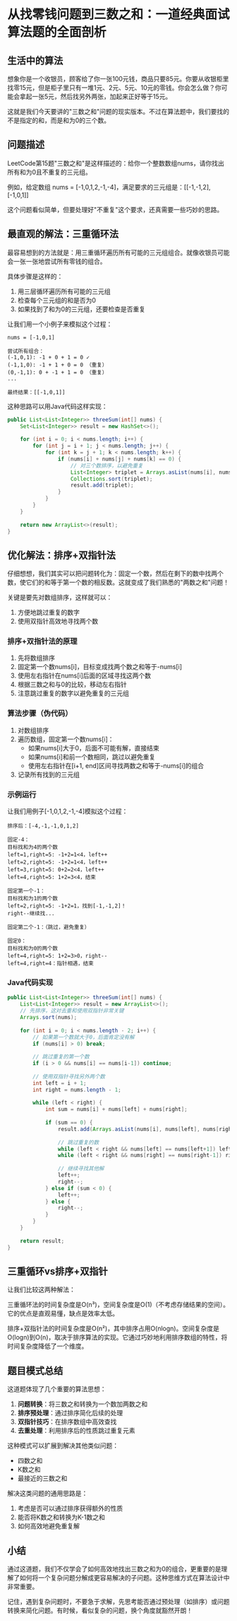 # 从找零钱问题到三数之和：一道经典面试算法题的全面剖析

## 生活中的算法
想象你是一个收银员，顾客给了你一张100元钱，商品只要85元。你要从收银柜里找零15元，但是柜子里只有一堆1元、2元、5元、10元的零钱。你会怎么做？你可能会拿起一张5元，然后找另外两张，加起来正好等于15元。

这就是我们今天要讲的"三数之和"问题的现实版本。不过在算法题中，我们要找的不是指定的和，而是和为0的三个数。

## 问题描述
LeetCode第15题"三数之和"是这样描述的：给你一个整数数组nums，请你找出所有和为0且不重复的三元组。

例如，给定数组 nums = [-1,0,1,2,-1,-4]，满足要求的三元组是：[[-1,-1,2], [-1,0,1]]

这个问题看似简单，但要处理好"不重复"这个要求，还真需要一些巧妙的思路。

## 最直观的解法：三重循环法
最容易想到的方法就是：用三重循环遍历所有可能的三元组组合。就像收银员可能会一张一张地尝试所有零钱的组合。

具体步骤是这样的：
1. 用三层循环遍历所有可能的三元组
2. 检查每个三元组的和是否为0
3. 如果找到了和为0的三元组，还要检查是否重复

让我们用一个小例子来模拟这个过程：
```
nums = [-1,0,1]

尝试所有组合：
(-1,0,1): -1 + 0 + 1 = 0 ✓
(-1,1,0): -1 + 1 + 0 = 0 （重复）
(0,-1,1): 0 + -1 + 1 = 0 （重复）
...

最终结果：[[-1,0,1]]
```

这种思路可以用Java代码这样实现：
```java
public List<List<Integer>> threeSum(int[] nums) {
    Set<List<Integer>> result = new HashSet<>();
    
    for (int i = 0; i < nums.length; i++) {
        for (int j = i + 1; j < nums.length; j++) {
            for (int k = j + 1; k < nums.length; k++) {
                if (nums[i] + nums[j] + nums[k] == 0) {
                    // 对三个数排序，以避免重复
                    List<Integer> triplet = Arrays.asList(nums[i], nums[j], nums[k]);
                    Collections.sort(triplet);
                    result.add(triplet);
                }
            }
        }
    }
    
    return new ArrayList<>(result);
}
```

## 优化解法：排序+双指针法
仔细想想，我们其实可以把问题转化为：固定一个数，然后在剩下的数中找两个数，使它们的和等于第一个数的相反数。这就变成了我们熟悉的"两数之和"问题！

关键是要先对数组排序，这样就可以：
1. 方便地跳过重复的数字
2. 使用双指针高效地寻找两个数

### 排序+双指针法的原理
1. 先将数组排序
2. 固定第一个数nums[i]，目标变成找两个数之和等于-nums[i]
3. 使用左右指针在nums[i]后面的区域寻找这两个数
4. 根据三数之和与0的比较，移动左右指针
5. 注意跳过重复的数字以避免重复的三元组

### 算法步骤（伪代码）
1. 对数组排序
2. 遍历数组，固定第一个数nums[i]：
   - 如果nums[i]大于0，后面不可能有解，直接结束
   - 如果nums[i]和前一个数相同，跳过以避免重复
   - 使用左右指针在[i+1, end]区间寻找两数之和等于-nums[i]的组合
3. 记录所有找到的三元组

### 示例运行
让我们用例子[-1,0,1,2,-1,-4]模拟这个过程：
```
排序后：[-4,-1,-1,0,1,2]

固定-4：
目标找和为4的两个数
left=1,right=5: -1+2=1<4，left++
left=2,right=5: -1+2=1<4，left++
left=3,right=5: 0+2=2<4，left++
left=4,right=5: 1+2=3<4，结束

固定第一个-1：
目标找和为1的两个数
left=2,right=5: -1+2=1，找到[-1,-1,2]！
right--继续找...

固定第二个-1：（跳过，避免重复）

固定0：
目标找和为0的两个数
left=4,right=5: 1+2=3>0，right--
left=4,right=4：指针相遇，结束
```

### Java代码实现
```java
public List<List<Integer>> threeSum(int[] nums) {
    List<List<Integer>> result = new ArrayList<>();
    // 先排序，这对去重和使用双指针非常关键
    Arrays.sort(nums);
    
    for (int i = 0; i < nums.length - 2; i++) {
        // 如果第一个数就大于0，后面肯定没有解
        if (nums[i] > 0) break;
        
        // 跳过重复的第一个数
        if (i > 0 && nums[i] == nums[i-1]) continue;
        
        // 使用双指针寻找另外两个数
        int left = i + 1;
        int right = nums.length - 1;
        
        while (left < right) {
            int sum = nums[i] + nums[left] + nums[right];
            
            if (sum == 0) {
                result.add(Arrays.asList(nums[i], nums[left], nums[right]));
                
                // 跳过重复的数
                while (left < right && nums[left] == nums[left+1]) left++;
                while (left < right && nums[right] == nums[right-1]) right--;
                
                // 继续寻找其他解
                left++;
                right--;
            } else if (sum < 0) {
                left++;
            } else {
                right--;
            }
        }
    }
    
    return result;
}
```

## 三重循环vs排序+双指针
让我们比较这两种解法：

三重循环法的时间复杂度是O(n³)，空间复杂度是O(1)（不考虑存储结果的空间）。它的优点是直观易懂，缺点是效率太低。

排序+双指针法的时间复杂度是O(n²)，其中排序占用O(nlogn)。空间复杂度是O(logn)到O(n)，取决于排序算法的实现。它通过巧妙地利用排序数组的特性，将时间复杂度降低了一个维度。

## 题目模式总结
这道题体现了几个重要的算法思想：
1. **问题转换**：将三数之和转换为一个数加两数之和
2. **排序预处理**：通过排序简化后续的处理
3. **双指针技巧**：在排序数组中高效查找
4. **去重处理**：利用排序后的性质跳过重复元素

这种模式可以扩展到解决其他类似问题：
- 四数之和
- K数之和
- 最接近的三数之和

解决这类问题的通用思路是：
1. 考虑是否可以通过排序获得额外的性质
2. 能否将K数之和转换为K-1数之和
3. 如何高效地避免重复解

## 小结
通过这道题，我们不仅学会了如何高效地找出三数之和为0的组合，更重要的是理解了如何将一个复杂问题分解成更容易解决的子问题。这种思维方式在算法设计中非常重要。

记住，遇到复杂问题时，不要急于求解，先思考能否通过预处理（如排序）或问题转换来简化问题。有时候，看似复杂的问题，换个角度就豁然开朗！


